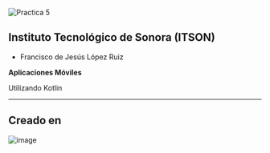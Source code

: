 ![Practica 5](https://github.com/user-attachments/assets/4f84b564-f360-4fac-a377-ed7af9300eb2)







## Instituto Tecnológico de Sonora (ITSON)

- Francisco de Jesús López Ruiz 

**Aplicaciones Móviles**

Utilizando Kotlin

---
## Creado en

![image](https://github.com/user-attachments/assets/09b39d8d-fb36-4ab9-9d69-d3c54a00fb90)


